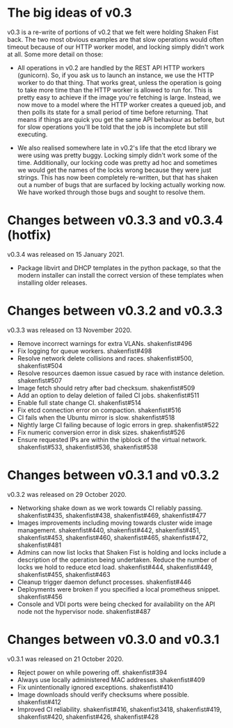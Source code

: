 The big ideas of v0.3
=====================

v0.3 is a re-write of portions of v0.2 that we felt were holding Shaken Fist back. The two most obvious examples are that slow operations would often timeout because of our HTTP worker model, and locking simply didn't work at all. Some more detail on those:

* All operations in v0.2 are handled by the REST API HTTP workers (gunicorn). So, if you ask us to launch an instance, we use the HTTP worker to do that thing. That works great, unless the operation is going to take more time than the HTTP worker is allowed to run for. This is pretty easy to achieve if the image you're fetching is large. Instead, we now move to a model where the HTTP worker creates a queued job, and then polls its state for a small period of time before returning. That means if things are quick you get the same API behaviour as before, but for slow operations you'll be told that the job is incomplete but still executing.

* We also realised somewhere late in v0.2's life that the etcd library we were using was pretty buggy. Locking simply didn't work some of the time. Additionally, our locking code was pretty ad hoc and sometimes we would get the names of the locks wrong because they were just strings. This has now been completely re-written, but that has shaken out a number of bugs that are surfaced by locking actually working now. We have worked through those bugs and sought to resolve them.

Changes between v0.3.3 and v0.3.4 (hotfix)
==========================================

v0.3.4 was released on 15 January 2021.

* Package libvirt and DHCP templates in the python package, so that the modern installer can install the correct version of these templates when installing older releases.

Changes between v0.3.2 and v0.3.3
=================================

v0.3.3 was released on 13 November 2020.

* Remove incorrect warnings for extra VLANs. shakenfist#496
* Fix logging for queue workers. shakenfist#498
* Resolve network delete collisions and races. shakenfist#500, shakenfist#504
* Resolve resources daemon issue casued by race with instance deletion. shakenfist#507
* Image fetch should retry after bad checksum. shakenfist#509
* Add an option to delay deletion of failed CI jobs. shakenfist#511
* Enable full state change CI. shakenfist#514
* Fix etcd connection error on compaction. shakenfist#516
* CI fails when the Ubuntu mirror is slow. shakenfist#518
* Nightly large CI failing because of logic errors in grep. shakenfist#522
* Fix numeric conversion error in disk sizes. shakenfist#526
* Ensure requested IPs are within the ipblock of the virtual network. shakenfist#533, shakenfist#536, shakenfist#538

Changes between v0.3.1 and v0.3.2
=================================

v0.3.2 was released on 29 October 2020.

* Networking shake down as we work towards CI reliably passing. shakenfist#435, shakenfist#438, shakenfist#469, shakenfist#477
* Images improvements including moving towards cluster wide image management. shakenfist#440, shakenfist#442, shakenfist#451, shakenfist#453, shakenfist#460, shakenfist#465, shakenfist#472, shakenfist#481
* Admins can now list locks that Shaken Fist is holding and locks include a description of the operation being undertaken. Reduce the number of locks we hold to reduce etcd load. shakenfist#444, shakenfist#449, shakenfist#455, shakenfist#463
* Cleanup trigger daemon defunct processes. shakenfist#446
* Deployments were broken if you specified a local prometheus snippet. shakenfist#456
* Console and VDI ports were being checked for availability on the API node not the hypervisor node. shakenfist#487

Changes between v0.3.0 and v0.3.1
=================================

v0.3.1 was released on 21 October 2020.

* Reject power on while powering off. shakenfist#394
* Always use locally administered MAC addresses. shakenfist#409
* Fix unintentionally ignored exceptions. shakenfist#410
* Image downloads should verify checksums where possible. shakenfist#412
* Improved CI reliability. shakenfist#416, shakenfist3418, shakenfist#419, shakenfist#420, shakenfist#426, shakenfist#428
